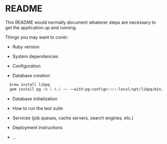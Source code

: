 # README

This README would normally document whatever steps are necessary to get the
application up and running.

Things you may want to cover:

* Ruby version

* System dependencies

* Configuration

* Database creation

```ruby
  brew install libpq
  gem install pg -v 1.4.5 -- --with-pg-config=/usr/local/opt/libpq/bin/pg_config
```

* Database initialization

* How to run the test suite

* Services (job queues, cache servers, search engines, etc.)

* Deployment instructions

* ...
